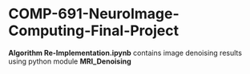 # COMP-691-NeuroImage-Computing-Final-Project

**Algorithm Re-Implementation.ipynb** contains image denoising results using python module **MRI_Denoising**
